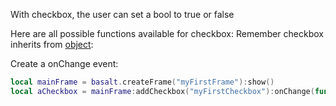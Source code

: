 With checkbox, the user can set a bool to true or false

Here are all possible functions available for checkbox:<be>
 Remember checkbox inherits from [object](https://github.com/NoryiE/NyoUI/wiki/Object):


Create a onChange event:
````lua
local mainFrame = basalt.createFrame("myFirstFrame"):show()
local aCheckbox = mainFrame:addCheckbox("myFirstCheckbox"):onChange(function(self) basalt.debug("The value got changed into "..self:getValue()) end):show()

````


